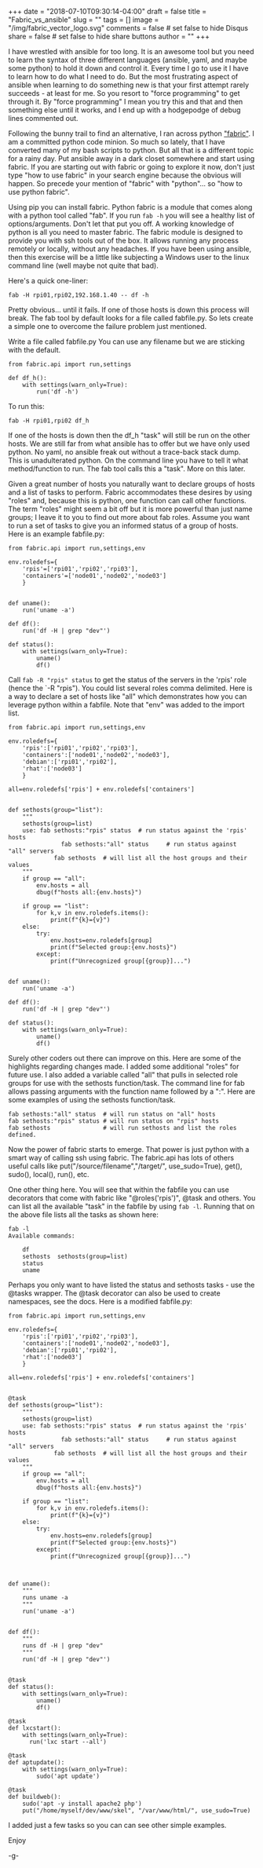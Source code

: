 +++
date = "2018-07-10T09:30:14-04:00"
draft = false
title = "Fabric_vs_ansible"
slug = ""
tags = []
image = "/img/fabric_vector_logo.svg"
comments = false	# set false to hide Disqus
share = false	# set false to hide share buttons
author = ""
+++

I have wrestled with ansible for too long. It is an awesome tool but you need to learn the syntax of three
different languages (ansible, yaml, and maybe some python) to hold it down and control it. Every time I go 
to use it I have to learn how to do what I need to do. But the most frustrating aspect of ansible when learning
to do something new is that your first attempt rarely succeeds - at least for me. So you resort to "force programming"
to get through it. By "force programming" I mean you try this and that and then something else until it works, and
I end up with a hodgepodge of debug lines commented out.

<!--more-->

Following the bunny trail to find an alternative, I ran across python ["fabric"](200~http://www.fabfile.org/). I am a committed python code minion.
So much so lately, that I have converted many of my bash scripts to python. But all that is a different topic for a rainy day.
Put ansible away in a dark closet somewhere and start using fabric. If you are starting out with fabric or going to
explore it now, don't just type "how to use fabric" in your search engine because the obvious will happen. So precede your mention 
of "fabric" with "python"... so "how to use python fabric". 


Using pip you can install fabric. Python fabric is a module that comes along with a python tool called "fab".
If you run `fab -h` you will see a healthy list of options/arguments. Don't let that put you off. A working
knowledge of python is all you need to master fabric. The fabric module is designed to provide you with ssh tools out of the box. It allows running
any process remotely or locally, without any headaches. If you have been using ansible, then this exercise will be a little like 
subjecting a Windows user to the linux command line (well maybe not quite that bad). 

Here's a quick one-liner:

~~~
fab -H rpi01,rpi02,192.168.1.40 -- df -h
~~~ 

Pretty obvious... until it fails. If one of those hosts is down this process will break.
The fab tool by default looks for a file called fabfile.py. So lets create a simple one to overcome the failure problem just mentioned.

Write a file called fabfile.py  You can use any filename but we are sticking with the default.

~~~
from fabric.api import run,settings

def df_h():
	with settings(warn_only=True):
		run('df -h')
~~~


To run this:
~~~
fab -H rpi01,rpi02 df_h
~~~

<!--more-->

If one of the hosts is down  then the df_h "task" will still be run on the other hosts. We are still far from what ansible has to offer but we
have only used python. No yaml, no ansible freak out without a trace-back stack dump. This is unadulterated python.
On the command line you have to tell it what method/function to run. The fab tool calls this a "task". More on this later. 

Given a great number of hosts you naturally want to declare groups of hosts and a list of tasks to perform. Fabric accommodates these desires
by using "roles" and, because this is python, one function can call other functions. The term "roles" might seem a bit off but it is more powerful than
just name groups; I leave it to you to find out more about fab roles. Assume you want to run a set of tasks to give you an informed status
of a group of hosts. Here is an example fabfile.py:

~~~
from fabric.api import run,settings,env

env.roledefs={
	'rpis'=['rpi01','rpi02','rpi03'],
	'containers'=['node01','node02','node03']
	}


def uname():
	run('uname -a')

def df():
	run('df -H | grep "dev"')

def status():
	with settings(warn_only=True):
		uname()
		df()
~~~

Call `fab -R "rpis" status` to get the status of the servers in the 'rpis' role (hence the `-R "rpis"). You could list several roles comma delimited.
Here is a way to declare a set of hosts like "all" which demonstrates how you can leverage python within a fabfile. Note that "env" was added to the import list.

~~~
from fabric.api import run,settings,env

env.roledefs={
	'rpis':['rpi01','rpi02','rpi03'],
	'containers':['node01','node02','node03'],
	'debian':['rpi01','rpi02'],
	'rhat':['node03']
	}

all=env.roledefs['rpis'] + env.roledefs['containers']


def sethosts(group="list"):
    """
    sethosts(group=list) 
    use: fab sethosts:"rpis" status  # run status against the 'rpis' hosts
			   fab sethosts:"all" status     # run status against "all" servers
		     fab sethosts  # will list all the host groups and their values
    """
    if group == "all":
        env.hosts = all
        dbug(f"hosts all:{env.hosts}")
        
    if group == "list":
        for k,v in env.roledefs.items():
            print(f"{k}={v}")
    else:
        try:
            env.hosts=env.roledefs[group]
            print(f"Selected group:{env.hosts}")
        except:
            print(f"Unrecognized group[{group}]...")


def uname():
	run('uname -a')

def df():
	run('df -H | grep "dev"')

def status():
	with settings(warn_only=True):
		uname()
		df()
~~~


Surely other coders out there can improve on this. Here are some of the highlights regarding changes made. I added some additional "roles" for future use. I also
added a variable called "all" that pulls in selected role groups for use with the sethosts function/task. The command line for fab allows passing arguments with
the function name followed by a ":". Here are some examples of using the sethosts function/task.

~~~
fab sethosts:"all" status  # will run status on "all" hosts
fab sethosts:"rpis" status # will run status on "rpis" hosts
fab sethosts               # will run sethosts and list the roles defined.
~~~

Now the power of fabric starts to emerge. That power is just python with a smart way of calling ssh using fabric. The fabric.api has lots of others useful calls
like put("/source/filename","/target/", use_sudo=True), get(), sudo(), local(), run(), etc. 

One other thing here. You will see that within the fabfile you can use decorators that come with fabric like "@roles('rpis')", @task and others. You can list all
the available "task" in the fabfile by using `fab -l`. Running that on the above file lists all the tasks as shown here:

~~~
fab -l
Available commands:

    df
    sethosts  sethosts(group=list)
    status
    uname
~~~

Perhaps you only want to have listed the status and sethosts tasks - use the @tasks wrapper. The @task decorator can also be used to create namespaces, see the docs.
Here is a modified fabfile.py:

~~~
from fabric.api import run,settings,env

env.roledefs={
	'rpis':['rpi01','rpi02','rpi03'],
	'containers':['node01','node02','node03'],
	'debian':['rpi01','rpi02'],
	'rhat':['node03']
	}

all=env.roledefs['rpis'] + env.roledefs['containers']


@task
def sethosts(group="list"):
    """
    sethosts(group=list) 
    use: fab sethosts:"rpis" status  # run status against the 'rpis' hosts
			   fab sethosts:"all" status     # run status against "all" servers
		     fab sethosts  # will list all the host groups and their values
    """
    if group == "all":
        env.hosts = all
        dbug(f"hosts all:{env.hosts}")
        
    if group == "list":
        for k,v in env.roledefs.items():
            print(f"{k}={v}")
    else:
        try:
            env.hosts=env.roledefs[group]
            print(f"Selected group:{env.hosts}")
        except:
            print(f"Unrecognized group[{group}]...")



def uname():
	"""
	runs uname -a 
	"""
	run('uname -a')


def df():
	"""
	runs df -H | grep "dev"
	"""
	run('df -H | grep "dev"')


@task
def status():
	with settings(warn_only=True):
		uname()
		df()

@task
def lxcstart():
	with settings(warn_only=True):
	  run('lxc start --all')

@task
def aptupdate():
	with settings(warn_only=True):
		sudo('apt update')

@task
def buildweb():
	sudo('apt -y install apache2 php')
	put("/home/myself/dev/www/skel", "/var/www/html/", use_sudo=True)
~~~

I added just a few tasks so you can can see other simple examples.

Enjoy

-g-
